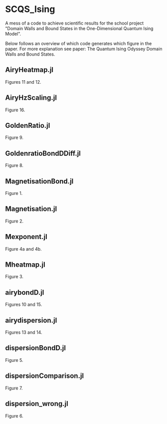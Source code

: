 # SCQS_Ising
A mess of a code to achieve scientific results for the school project "Domain Walls and Bound States in the One-Dimensional Quantum Ising Model".

Below follows an overview of which code generates which figure in the paper.
For more explanation see paper: The Quantum Ising Odyssey Domain Walls and Bound States.

## AiryHeatmap.jl
Figures 11 and 12.

## AiryHzScaling.jl
Figure 16.

## GoldenRatio.jl
Figure 9.

## GoldenratioBondDDiff.jl
Figure 8.

## MagnetisationBond.jl
Figure 1.

## Magnetisation.jl
Figure 2.

## Mexponent.jl
Figure 4a and 4b.

## Mheatmap.jl
Figure 3.

## airybondD.jl
Figures 10 and 15.

## airydispersion.jl
Figures 13 and 14.

## dispersionBondD.jl
Figure 5.

## dispersionComparison.jl
Figure 7.

## dispersion_wrong.jl
Figure 6.
